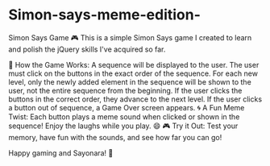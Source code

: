 # Simon-says-meme-edition-

Simon Says Game 🎮
This is a simple Simon Says game I created to learn and polish the jQuery skills I've acquired so far.

🌟 How the Game Works:
A sequence will be displayed to the user.
The user must click on the buttons in the exact order of the sequence.
For each new level, only the newly added element in the sequence will be shown to the user, not the entire sequence from the beginning.
If the user clicks the buttons in the correct order, they advance to the next level.
If the user clicks a button out of sequence, a Game Over screen appears.
🌀 A Fun Meme Twist:
Each button plays a meme sound when clicked or shown in the sequence!
Enjoy the laughs while you play. 😄
🎮 Try it Out:
Test your memory, have fun with the sounds, and see how far you can go!

Happy gaming and Sayonara! 👋
